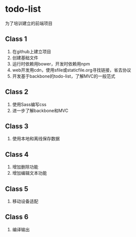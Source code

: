 todo-list
=========

为了培训建立的前端项目

## Class 1

1. 在github上建立项目
2. 创建基础文件
3. 运行时依赖用bower，开发时依赖用npm
4. web开发用cdn，使用sfile或staticfile.org寻找链接，省去协议
5. 开发基于backbone的todo-list，了解MVC的一般范式

## Class 2

1. 使用Sass编写css
2. 进一步了解backbone和MVC

## Class 3

1. 使用本地和离线保存数据

## Class 4

1. 增加删除功能
2. 增加编辑文本功能

## Class 5

1. 移动设备适配

## Class 6

1. 编译输出
